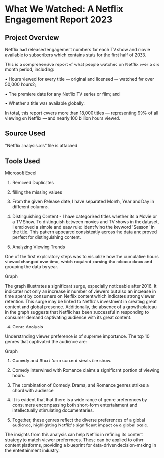 # What We Watched: A Netflix Engagement Report 2023

## Project Overview

Netflix had released engagement numbers for each TV show and movie available to subscribers which contains stats for the first half of 2023.

This is a comprehensive report of what people watched on Netflix over a six month period, including: 

•	Hours viewed for every title — original and licensed — watched for over 50,000 hours2; 

•	The premiere date for any Netflix TV series or film; and 

•	Whether a title was available globally. 

In total, this report covers more than 18,000 titles — representing 99% of all viewing on Netflix — and nearly 100 billion hours viewed.

## Source Used

"Netflix analysis.xls" file is attached


## Tools Used

Microsoft Excel




1.	Removed Duplicates
2.	filling the missing values

1.	From the given Release date, I have separated Month, Year and Day in different columns.

2.	 Distinguishing Content - I have categorised titles whether its a Movie or a TV Show. To distinguish between movies and TV shows in the dataset, I employed a simple and easy rule: identifying the keyword 'Season' in the title. This pattern appeared consistently across the data and proved perfect for distinguishing content.

3.	Analyzing Viewing  Trends

One of the first exploratory steps was to visualize how the cumulative hours viewed changed over time, which required parsing the release dates and grouping the data by year.

Graph

The graph illustrates a significant surge, especially noticeable after 2016.  It indicates not only an increase in number of viewers but also an increase in time spent by consumers on Netflix content which indicates strong viewer retention. This surge may be linked to Netflix's investment in creating great content and global presence.
Additionally, the absence of a growth plateau in the graph suggests that Netflix has been successful in responding to consumer demand captivating audience with its great content.


4.	Genre Analysis

Understanding viewer preference is of supreme importance. The top 10 genres that captivated the audience are:

Graph

1.	Comedy and Short form content steals the show.
2.	Comedy interwined with Romance claims a significant portion of viewing hours.
3.	The combination of Comedy, Drama, and Romance genres strikes a chord with audience

4.	It is evident that that there is a wide range of genre preferences by consumers encompassing both short-form entertainment and intellectually stimulating documentaries.

5.	Together, these genres reflect the diverse preferences of a global audience, highlighting Netflix's significant impact on a global scale.


The insights from this analysis can help Netflix in refining its content strategy to match viewer preferences. These can be applied to other content platforms, providing a blueprint for data-driven decision-making in the entertainment industry.


